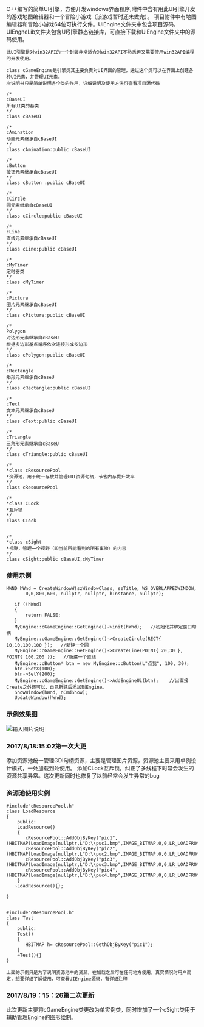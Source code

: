 C++编写的简单UI引擎，方便开发windows界面程序,附件中含有用此UI引擎开发的游戏地图编辑器和一个冒险小游戏（该游戏暂时还未做完）。
项目附件中有地图编辑器和冒险小游戏64位可执行文件。UiEngine文件夹中包含项目源码，UIEngneLib文件夹包含UI引擎静态链接库，可直接下载和UiEngine文件夹中的源码使用。
```
此UI引擎是对win32API的一个封装非常适合对win32API不熟悉但又需要使用win32API编程的开发使用。

class cGameEngine是引擎类其主要负责对UI界面的管理，通过这个类可以在界面上创建各种UI元素，并管理UI元素。
次说明书只是简单说明各个类的作用，详细说明及使用方法可查看项目源代码

/*
cBaseUI
所有UI类的基类
*/
class cBaseUI   

/*
cAmination
动画元素继承自cBaseUI
*/
class cAmination:public cBaseUI

/*
cButton
按钮元素继承自cBaseUI
*/
class cButton :public cBaseUI

/*
cCircle
圆元素继承自cBaseUI
*/
class cCircle:public cBaseUI

/*
cLine
直线元素继承自cBaseUI
*/
class cLine:public cBaseUI

/*
cMyTimer
定时器类
*/
class cMyTimer

/*
cPicture
图片元素继承自cBaseUI
*/
class cPicture:public cBaseUI

/*
Polygon
对边形元素继承自cBaseU
根据多边形基点循序依次连接形成多边形
*/
class cPolygon:public cBaseUI

/*
cRectangle
矩形元素继承自cBaseU
*/
class cRectangle:public cBaseUI

/*
cText
文本元素继承自cBaseU
*/
class cText:public cBaseUI

/*
cTriangle
三角形元素继承自cBaseU
*/
class cTriangle:public cBaseUI

/*
*class cResourcePool
*资源池，用于统一存放并管理GDI资源句柄，节省内存提升效率
*/
class cResourcePool

/*
*class CLock
*互斥锁
*/
class CLock


/*
*class cSight
*视野，管理一个视野（即当前所能看到的所有事物）的内容
*/
class cSight:public cBaseUI,cMyTimer

```
### 使用示例
```
HWND hWnd = CreateWindowW(szWindowClass, szTitle, WS_OVERLAPPEDWINDOW,
	   0,0,800,600, nullptr, nullptr, hInstance, nullptr);
   
   if (!hWnd)
   {
	   return FALSE;
   }
   MyEngine::cGameEngine::GetEngine()->init(hWnd);   //初始化并绑定窗口句柄
   MyEngine::cGameEngine::GetEngine()->CreateCircle(RECT{ 10,10,100,100 });   //新建一个圆
   MyEngine::cGameEngine::GetEngine()->CreateLine(POINT{ 20,30 }, POINT{ 100,200 });   //新建一个直线
   MyEngine::cButton* btn = new MyEngine::cButton(L"点我", 100, 30);   
   btn->SetX(100);
   btn->SetY(200);
   MyEngine::cGameEngine::GetEngine()->AddEngineUi(btn);    //出直接Create之外还可以，自己新建后添加到Engine。
   ShowWindow(hWnd, nCmdShow);
   UpdateWindow(hWnd);
```

### 示例效果图
![输入图片说明](https://git.oschina.net/uploads/images/2017/0819/151728_cf1f290e_1296205.jpeg "捕获.JPG")


### 2017/8/18:15:02第一次大更
添加资源池统一管理GDI句柄资源，主要是管理图片资源，资源池主要采用单例设计模式，一处加载到处使用。
添加CLock互斥锁，纠正了多线程下时常会发生的资源共享异常。这次更新同时也修复了以前经常会发生异常的bug

### 资源池使用实例
```
#include"cResourcePool.h"
class LoadResource
{
    public:
    LoadResource()
    {
       cResourcePool::AddObjByKey("pic1",(HBITMAP)LoadImage(nullptr,L"D:\\puc1.bmp",IMAGE_BITMAP,0,0,LR_LOADFROMFILE));
       cResourcePool::AddObjByKey("pic2",(HBITMAP)LoadImage(nullptr,L"D:\\puc2.bmp",IMAGE_BITMAP,0,0,LR_LOADFROMFILE));
       cResourcePool::AddObjByKey("pic3",(HBITMAP)LoadImage(nullptr,L"D:\\puc3.bmp",IMAGE_BITMAP,0,0,LR_LOADFROMFILE));
       cResourcePool::AddObjByKey("pic4",(HBITMAP)LoadImage(nullptr,L"D:\\puc4.bmp",IMAGE_BITMAP,0,0,LR_LOADFROMFILE));
    }
   ~LoadResource(){};
    
}


#include"cResourcePool.h"
class Test
{
    public:
    Test()
    {
       HBITMAP h= cResourcePool::GethObjByKey("pic1");
    } 
    ~Test(){}   
}

上面的示例只是为了说明资源池中的资源，在加载之后可在任何地方使用，真实情况时用户而定，想要详细了解使用，可查看UIEngine源码，有详细注释

```

### 2017/8/19：15：26第二次更新

此次更新主要将cGameEngine类更改为单实例类，同时增加了一个cSight类用于辅助管理Engine的图形绘制。